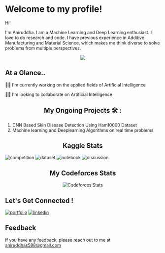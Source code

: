 # Welcome to my profile!

Hi! 

I'm Aniruddha. I am a Machine Learning and Deep Learning enthusiast. I love to do research and code. I have previous experience in Additive Manufacturing and Material Science, which makes me think diverse to solve problems from multiple perspectives.

<p align="center">
  <img src="https://github.com/Aniruddha120/Aniruddha120/assets/34673269/5e3b2165-729b-4a76-abdd-84c7e8cb2f17" />
</p>

## At a Glance..

👩‍💻 I'm currently working on the applied fields of Artificial Intelligence

👯‍♀️ I'm looking to collaborate on Artificial Intelligence

<h2 align="center"> My Ongoing Projects 🛠 : </h2>
  
1. CNN Based Skin Disease Detection Using Ham10000 Dataset
2. Machine learning and Deeplearning Algorithms on real time problems

<h2 align="center"> Kaggle Stats</h2>

![competition](https://road-to-kaggle-grandmaster.vercel.app/api/badges/aniruddhasarkar/competition/light)
![dataset](https://road-to-kaggle-grandmaster.vercel.app/api/badges/aniruddhasarkar/dataset/light)
![notebook](https://road-to-kaggle-grandmaster.vercel.app/api/badges/aniruddhasarkar/notebook/light)
![discussion](https://road-to-kaggle-grandmaster.vercel.app/api/badges/aniruddhasarkar/discussion/light)

<h2 align="center"> My Codeforces Stats </h2>

<p align="center">
  <img alt="Codeforces Stats" src="https://codeforces-readme-stats.vercel.app/api/card?username=SarkarAniruddha" />
</p>

## Let's Get Connected !

[![portfolio](https://img.shields.io/badge/my_portfolio-000?style=for-the-badge&logo=ko-fi&logoColor=white)](https://sites.google.com/view/aisarqar)  [![linkedin](https://img.shields.io/badge/linkedin-0A66C2?style=for-the-badge&logo=linkedin&logoColor=white)](https://www.linkedin.com/in/sarkar-aniruddha/)

## Feedback

If you have any feedback, please reach out to me at aniruddhas588@gmail.com
